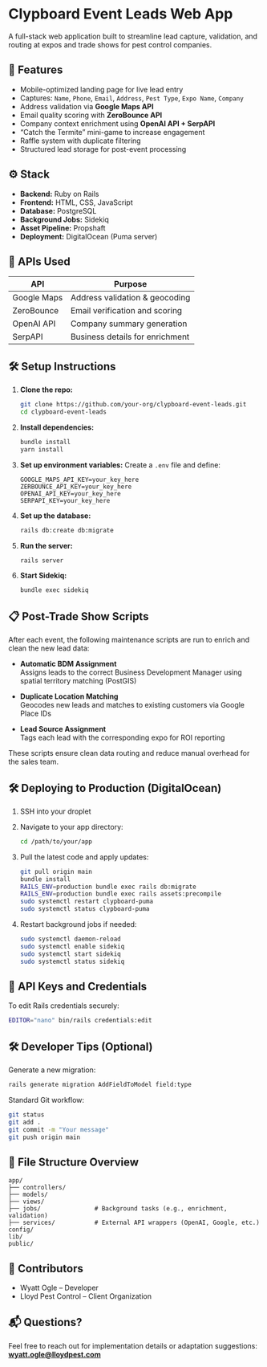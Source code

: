 # Clypboard Event Leads Web App

A full-stack web application built to streamline lead capture, validation, and routing at expos and trade shows for pest control companies.

## 🥉 Features

- Mobile-optimized landing page for live lead entry
- Captures: `Name`, `Phone`, `Email`, `Address`, `Pest Type`, `Expo Name`, `Company`
- Address validation via **Google Maps API**
- Email quality scoring with **ZeroBounce API**
- Company context enrichment using **OpenAI API + SerpAPI**
- “Catch the Termite” mini-game to increase engagement
- Raffle system with duplicate filtering
- Structured lead storage for post-event processing

## ⚙️ Stack

- **Backend:** Ruby on Rails  
- **Frontend:** HTML, CSS, JavaScript  
- **Database:** PostgreSQL  
- **Background Jobs:** Sidekiq  
- **Asset Pipeline:** Propshaft  
- **Deployment:** DigitalOcean (Puma server)

## 🔌 APIs Used

| API           | Purpose                                 |
|---------------|-----------------------------------------|
| Google Maps   | Address validation & geocoding          |
| ZeroBounce    | Email verification and scoring          |
| OpenAI API    | Company summary generation              |
| SerpAPI       | Business details for enrichment         |

## 🛠️ Setup Instructions

1. **Clone the repo:**
   ```bash
   git clone https://github.com/your-org/clypboard-event-leads.git
   cd clypboard-event-leads
   ```

2. **Install dependencies:**
   ```bash
   bundle install
   yarn install
   ```

3. **Set up environment variables:**
   Create a `.env` file and define:

   ```
   GOOGLE_MAPS_API_KEY=your_key_here
   ZERBOUNCE_API_KEY=your_key_here
   OPENAI_API_KEY=your_key_here
   SERPAPI_KEY=your_key_here
   ```

4. **Set up the database:**
   ```bash
   rails db:create db:migrate
   ```

5. **Run the server:**
   ```bash
   rails server
   ```

6. **Start Sidekiq:**
   ```bash
   bundle exec sidekiq
   ```

## 📋 Post-Trade Show Scripts

After each event, the following maintenance scripts are run to enrich and clean the new lead data:

- **Automatic BDM Assignment**  
  Assigns leads to the correct Business Development Manager using spatial territory matching (PostGIS)

- **Duplicate Location Matching**  
  Geocodes new leads and matches to existing customers via Google Place IDs

- **Lead Source Assignment**  
  Tags each lead with the corresponding expo for ROI reporting

These scripts ensure clean data routing and reduce manual overhead for the sales team.

## 🛠️ Deploying to Production (DigitalOcean)

1. SSH into your droplet
2. Navigate to your app directory:
   ```bash
   cd /path/to/your/app
   ```
3. Pull the latest code and apply updates:
   ```bash
   git pull origin main
   bundle install
   RAILS_ENV=production bundle exec rails db:migrate
   RAILS_ENV=production bundle exec rails assets:precompile
   sudo systemctl restart clypboard-puma
   sudo systemctl status clypboard-puma
   ```

4. Restart background jobs if needed:
   ```bash
   sudo systemctl daemon-reload
   sudo systemctl enable sidekiq
   sudo systemctl start sidekiq
   sudo systemctl status sidekiq
   ```

## 🔐 API Keys and Credentials

To edit Rails credentials securely:
```bash
EDITOR="nano" bin/rails credentials:edit
```

## 🛠️ Developer Tips (Optional)

Generate a new migration:
```bash
rails generate migration AddFieldToModel field:type
```

Standard Git workflow:
```bash
git status
git add .
git commit -m "Your message"
git push origin main
```

## 📁 File Structure Overview

```
app/
├── controllers/
├── models/
├── views/
├── jobs/               # Background tasks (e.g., enrichment, validation)
├── services/           # External API wrappers (OpenAI, Google, etc.)
config/
lib/
public/
```

## 👥 Contributors

- Wyatt Ogle – Developer  
- Lloyd Pest Control – Client Organization

## 📬 Questions?

Feel free to reach out for implementation details or adaptation suggestions:  
**wyatt.ogle@lloydpest.com**
